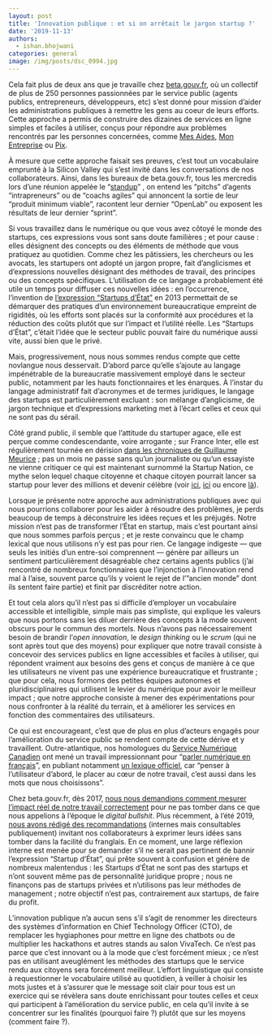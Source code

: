 ```yaml
---
layout: post
title: 'Innovation publique : et si on arrêtait le jargon startup ?'
date: '2019-11-13'
authors:
  - ishan.bhojwani
categories: general
image: /img/posts/dsc_0994.jpg
---
```

Cela fait plus de deux ans que je travaille chez [beta.gouv.fr](beta.gouv.fr), où un collectif de plus de 250 personnes passionnées par le service public (agents publics, entrepreneurs, développeurs, etc) s’est donné pour mission d’aider les administrations publiques à remettre les gens au coeur de leurs efforts. Cette approche a permis de construire des dizaines de services en ligne simples et faciles à utiliser, conçus pour répondre aux problèmes rencontrés par les personnes concernées, comme [Mes Aides](https://mes-aides.gouv.fr/), [Mon Entreprise](https://mon-entreprise.fr/) ou [Pix](https://pix.fr/).

À mesure que cette approche faisait ses preuves, c’est tout un vocabulaire emprunté à la Silicon Valley qui s’est invité dans les conversations de nos collaborateurs. Ainsi, dans les bureaux de beta.gouv.fr, tous les mercredis lors d’une réunion appelée le “[standup](https://github.com/betagouv/beta.gouv.fr/wiki/Stand-up)” , on entend les “pitchs” d’agents “intrapreneurs” ou de “coachs agiles” qui annoncent la sortie de leur “produit minimum viable”, racontent leur dernier “OpenLab” ou exposent les résultats de leur dernier “sprint”.

Si vous travaillez dans le numérique ou que vous avez côtoyé le monde des startups, ces expressions vous sont sans doute familières ; et pour cause : elles désignent des concepts ou des éléments de méthode que vous pratiquez au quotidien. Comme chez les pâtissiers, les chercheurs ou les avocats, les startupers ont adopté un jargon propre, fait d’anglicismes et d’expressions nouvelles désignant des méthodes de travail, des principes ou des concepts spécifiques. L’utilisation de ce langage a probablement été utile un temps pour diffuser ces nouvelles idées : en l’occurrence, l’invention de [l’expression “Startups d’État”](https://beta.gouv.fr/apropos/) en 2013 permettait de se démarquer des pratiques d’un environnement bureaucratique empreint de rigidités, où les efforts sont placés sur la conformité aux procédures et la réduction des coûts plutôt que sur l’impact et l’utilité réelle. Les “Startups d’État”, c’était l’idée que le secteur public pouvait faire du numérique aussi vite, aussi bien que le privé.

Mais, progressivement, nous nous sommes rendus compte que cette novlangue nous desservait. D’abord parce qu’elle s’ajoute au langage impénétrable de la bureaucratie massivement employé dans le secteur public, notamment par les hauts fonctionnaires et les énarques. À l’instar du langage administratif fait d’acronymes et de termes juridiques, le langage des startups est particulièrement excluant : son mélange d’anglicisme, de jargon technique et d’expressions marketing met à l’écart celles et ceux qui ne sont pas du sérail.

Côté grand public, il semble que l’attitude du startuper agace, elle est perçue comme condescendante, voire arrogante ; sur France Inter, elle est régulièrement tournée en dérision [dans les chroniques de Guillaume Meurice](https://www.youtube.com/results?search_query=guillaume+meurice+startup) ; pas un mois ne passe sans qu’un journaliste ou qu’un essayiste ne vienne critiquer ce qui est maintenant surnommé la Startup Nation, ce mythe selon lequel chaque citoyenne et chaque citoyen pourrait lancer sa startup pour lever des millions et devenir célèbre (voir [ici](https://www.maddyness.com/2019/10/15/startup-nation-ambition-politique-caricaturale-arthur-de-grave/), [ici](https://www.huffingtonpost.fr/fabienne-desseux/emmanuel-macron-le-president-du-nouveau-monde-qui-ne-nous-adresse-meme-plus-la-parole_a_23493173/) ou encore [là](https://www.lefigaro.fr/vox/societe/a-force-de-glorifier-le-startupeur-on-a-oublie-ce-qu-est-un-entrepreneur-20190823)).

Lorsque je présente notre approche aux administrations publiques avec qui nous pourrions collaborer pour les aider à résoudre des problèmes, je perds beaucoup de temps à déconstruire les idées reçues et les préjugés. Notre mission n’est pas de transformer l’État en startup, mais c’est pourtant ainsi que nous sommes parfois perçus ; et je reste convaincu que le champ lexical que nous utilisons n’y est pas pour rien. Ce langage indigeste — que seuls les initiés d’un entre-soi comprennent — génère par ailleurs un sentiment particulièrement désagréable chez certains agents publics (j’ai rencontré de nombreux fonctionnaires que l’injonction à l’innovation rend mal à l’aise, souvent parce qu’ils y voient le rejet de l’”ancien monde” dont ils sentent faire partie) et finit par discréditer notre action.

Et tout cela alors qu’il n’est pas si difficile d’employer un vocabulaire accessible et intelligible, simple mais pas simpliste, qui explique les valeurs que nous portons sans les diluer derrière des concepts à la mode souvent obscurs pour le commun des mortels. Nous n’avons pas nécessairement besoin de brandir l’_open innovation_, le _design thinking_ ou le _scrum_ (qui ne sont après tout que des moyens) pour expliquer que notre travail consiste à concevoir des services publics en ligne accessibles et faciles à utiliser, qui répondent vraiment aux besoins des gens et conçus de manière à ce que les utilisateurs ne vivent pas une expérience bureaucratique et frustrante ; que pour cela, nous formons des petites équipes autonomes et pluridisciplinaires qui utilisent le levier du numérique pour avoir le meilleur impact ; que notre approche consiste à mener des expérimentations pour nous confronter à la réalité du terrain, et à améliorer les services en fonction des commentaires des utilisateurs.

Ce qui est encourageant, c’est que de plus en plus d’acteurs engagés pour l’amélioration du service public se rendent compte de cette dérive et y travaillent. Outre-atlantique, nos homologues du [Service Numérique Canadien](https://numerique.canada.ca/) ont mené un travail impressionnant pour “[parler numérique en français](https://numerique.canada.ca/2017/09/29/parler-numerique-en-francais/)”, en publiant notamment [un lexique officiel](https://docs.google.com/spreadsheets/d/16Xo5ROhRLjH1sxlFLd9Jz3R-x5oCx62rkQ1cvOBV3jE/edit?usp=sharing), car “penser à l’utilisateur d’abord, le placer au cœur de notre travail, c’est aussi dans les mots que nous choisissons”.

Chez beta.gouv.fr, dès 2017, [nous nous demandions comment mesurer l’impact réel de notre travail correctement](https://blog.beta.gouv.fr/general/2017/03/24/no-more-digital-bullshit-please/) pour ne pas tomber dans ce que nous appelions à l’époque le _digital bullshit_. Plus récemment, à l’été 2019, [nous avons rédigé des recommandations](https://github.com/betagouv/beta.gouv.fr/wiki/Comment-pr%C3%A9senter-beta.gouv.fr) (internes mais consultables publiquement) invitant nos collaborateurs à exprimer leurs idées sans tomber dans la facilité du franglais. En ce moment, une large réflexion interne est menée pour se demander s’il ne serait pas pertinent de bannir l’expression “Startup d’État”, qui prête souvent à confusion et génère de nombreux malentendus : les Startups d’État ne sont pas des startups et n’ont souvent même pas de personnalité juridique propre ; nous ne finançons pas de startups privées et n’utilisons pas leur méthodes de management ; notre objectif n’est pas, contrairement aux startups, de faire du profit.

L’innovation publique n’a aucun sens s’il s’agit de renommer les directeurs des systèmes d’information en Chief Technology Officer (CTO), de remplacer les hygiaphones pour mettre en ligne des chatbots ou de multiplier les hackathons et autres stands au salon VivaTech. Ce n’est pas parce que c’est innovant ou à la mode que c’est forcément mieux ; ce n’est pas en utilisant aveuglément les méthodes des startups que le service rendu aux citoyens sera forcément meilleur. L’effort linguistique qui consiste à requestionner le vocabulaire utilisé au quotidien, à veiller à choisir les mots justes et à s’assurer que le message soit clair pour tous est un exercice qui se révèlera sans doute enrichissant pour toutes celles et ceux qui participent à l’amélioration du service public, en cela qu’il invite à se concentrer sur les finalités (pourquoi faire ?) plutôt que sur les moyens (comment faire ?).
